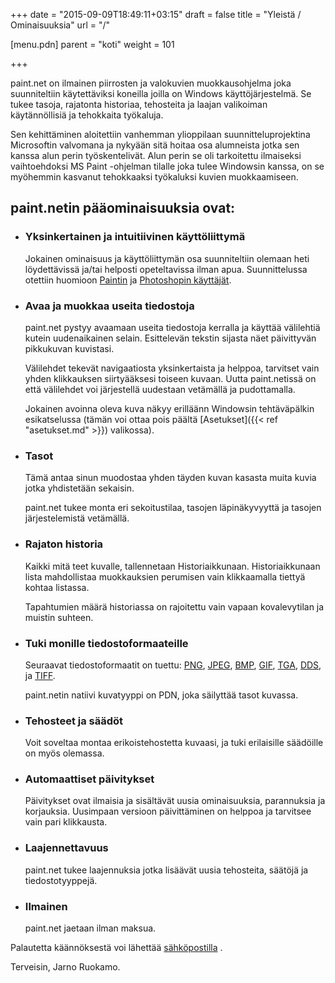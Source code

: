 ﻿+++
date = "2015-09-09T18:49:11+03:15"
draft = false
title = "Yleistä / Ominaisuuksia"
url = "/"

[menu.pdn]
	parent = "koti"
	weight = 101

+++

paint.net on ilmainen piirrosten ja valokuvien muokkausohjelma joka suunniteltiin käytettäviksi koneilla joilla on Windows käyttöjärjestelmä. Se tukee tasoja,
rajatonta historiaa, tehosteita ja laajan valikoiman käytännöllisiä ja tehokkaita työkaluja.

Sen kehittäminen aloitettiin vanhemman ylioppilaan suunnitteluprojektina Microsoftin valvomana ja nykyään sitä hoitaa osa alumneista jotka sen kanssa alun perin
työskentelivät. Alun perin se oli tarkoitettu ilmaiseksi vaihtoehdoksi MS Paint -ohjelman tilalle joka tulee Windowsin kanssa, on se myöhemmin kasvanut tehokkaaksi
työkaluksi kuvien muokkaamiseen.

## paint.netin pääominaisuuksia ovat:

*	### Yksinkertainen ja intuitiivinen käyttöliittymä

	Jokainen ominaisuus ja käyttöliittymän osa suunniteltiin olemaan heti löydettävissä ja/tai helposti opeteltavissa ilman apua. Suunnittelussa otettiin huomioon
	<a target="_blank" href="http://en.wikipedia.org/wiki/Microsoft_Paint">Paintin</a> ja <a target="_blank" href="http://en.wikipedia.org/wiki/Photoshop">Photoshopin
	käyttäjät</a>.

*	### Avaa ja muokkaa useita tiedostoja

	paint.net pystyy avaamaan useita tiedostoja kerralla ja käyttää välilehtiä kutein uudenaikainen selain. Esittelevän tekstin sijasta näet päivittyvän pikkukuvan kuvistasi.
	
	Välilehdet tekevät navigaatiosta yksinkertaista ja helppoa, tarvitset vain yhden klikkauksen siirtyääksesi toiseen kuvaan. Uutta paint.netissä on että välilehdet voi järjestellä
	uudestaan vetämällä ja pudottamalla.
	
	Jokainen avoinna oleva kuva näkyy erilläänn Windowsin tehtäväpälkin esikatselussa \(tämän voi ottaa pois päältä [Asetukset]({{< ref "asetukset.md" >}}) valikossa\).

*	### Tasot

	Tämä antaa sinun muodostaa yhden täyden kuvan kasasta muita kuvia jotka yhdistetään sekaisin.
	
	paint.net tukee monta eri sekoitustilaa, tasojen läpinäkyvyyttä ja tasojen järjestelemistä vetämällä.

*	### Rajaton historia

	Kaikki mitä teet kuvalle, tallennetaan Historiaikkunaan. Historiaikkunaan lista mahdollistaa muokkauksien perumisen vain klikkaamalla tiettyä kohtaa listassa.

	Tapahtumien määrä historiassa on rajoitettu vain vapaan kovalevytilan ja muistin suhteen.

*	### Tuki monille tiedostoformaateille

	Seuraavat tiedostoformaatit on tuettu: <a target="_blank" title="Portable Network Graphics" href="http://fi.wikipedia.org/wiki/PNG">PNG</a>,
	<a target="_blank" title="Joint Photographic Experts Group" href="http://fi.wikipedia.org/wiki/JPEG">JPEG</a>, <a target="_blank" href="http://fi.wikipedia.org/wiki/BMP">BMP</a>,
	<a target="_blank" title="Graphic Interchange Format" href="http://fi.wikipedia.org/wiki/GIF">GIF</a>,
	<a target="_blank" href="http://en.wikipedia.org/wiki/Truevision_TGA">TGA</a>, <a target="_blank" title="DirectDraw Surface" href="http://en.wikipedia.org/wiki/DirectDraw_Surface">DDS</a>,
	ja <a target="_blank" title="Tagged Image File Format" href="http://fi.wikipedia.org/wiki/TIFF">TIFF</a>.
	
	paint.netin natiivi kuvatyyppi on PDN, joka säilyttää tasot kuvassa.

*	### Tehosteet ja säädöt

	Voit soveltaa montaa erikoistehostetta kuvaasi, ja tuki erilaisille säädöille on myös olemassa.
	
*	### Automaattiset päivitykset

	Päivitykset ovat ilmaisia ja sisältävät uusia ominaisuuksia, parannuksia ja korjauksia. Uusimpaan versioon päivittäminen on helppoa ja tarvitsee vain pari klikkausta.

*	### Laajennettavuus

	paint.net tukee laajennuksia jotka lisäävät uusia tehosteita, säätöjä ja tiedostotyyppejä.

*	### Ilmainen

	paint.net jaetaan ilman maksua.

Palautetta käännöksestä voi lähettää <a href="mailto:jarno.ruokamo@gmail.com?subject=Palautetta%20käännöksestä">sähköpostilla</a> <img src="/resurssit/fi.png" alt="">.

Terveisin, Jarno Ruokamo.